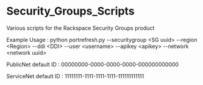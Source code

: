 # Security_Groups_Scripts
Various scripts for the Rackspace Security Groups product


Example Usage : python portrefresh.py --securitygroup \<SG uuid\> --region \<Region\> --ddi \<DDI\> --user \<username\> --apikey \<apikey\> --network \<network uuid\>

PublicNet default ID : 00000000-0000-0000-0000-000000000000

ServiceNet default ID : 11111111-1111-1111-1111-111111111111
